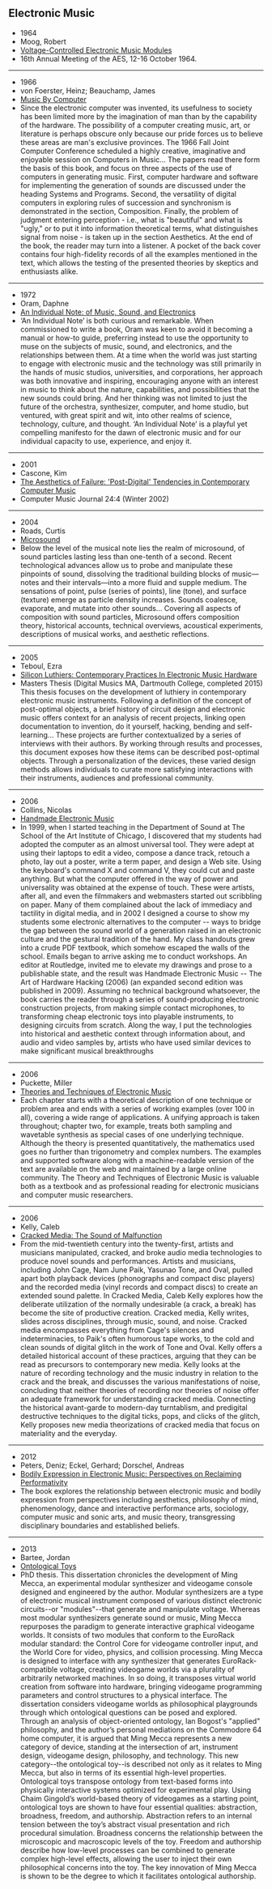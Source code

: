 Electronic Music
-----------------------
- 1964
- Moog, Robert
- [Voltage-Controlled Electronic Music Modules](https://file.io/6wtPu8mtKoKG)
- 16th Annual Meeting of the AES, 12-16 October 1964.
-----------------------
- 1966
- von Foerster, Heinz; Beauchamp, James
- [Music By Computer](https://file.io/sFKzs8VhS2jG)
- Since the electronic computer was invented, its usefulness to society has been limited more by the imagination of man than by the capability of the hardware. The possibility of a computer creating music, art, or literature is perhaps obscure only because our pride forces us to believe these areas are man's exclusive provinces. The 1966 Fall Joint Computer Conference scheduled a highly creative, imaginative and enjoyable session on Computers in Music... The papers read there form the basis of this book, and focus on three aspects of the use of computers in generating music. First, computer hardware and software for implementing the generation of sounds are discussed under the heading Systems and Programs. Second, the versatility of digital computers in exploring rules of succession and synchronism is demonstrated in the section, Composition. Finally, the problem of judgment entering perception - i.e., what is "beautiful" and what is "ugly," or to put it into information theoretical terms, what distinguishes signal from noise - is taken up in the section Aesthetics. At the end of the book, the reader may turn into a listener. A pocket of the back cover contains four high-fidelity records of all the examples mentioned in the text, which allows the testing of the presented theories by skeptics and enthusiasts alike.
-----------------------
- 1972
- Oram, Daphne
- [An Individual Note: of Music, Sound, and Electronics](https://file.io/lUzFcKrRVp00)
- ‘An Individual Note’ is both curious and remarkable. When commissioned to write a book, Oram was keen to avoid it becoming a manual or how-to guide, preferring instead to use the opportunity to muse on the subjects of music, sound, and electronics, and the relationships between them. At a time when the world was just starting to engage with electronic music and the technology was still primarily in the hands of music studios, universities, and corporations, her approach was both innovative and inspiring, encouraging anyone with an interest in music to think about the nature, capabilities, and possibilities that the new sounds could bring. And her thinking was not limited to just the future of the orchestra, synthesizer, computer, and home studio, but ventured, with great spirit and wit, into other realms of science, technology, culture, and thought. ‘An Individual Note’ is a playful yet compelling manifesto for the dawn of electronic music and for our individual capacity to use, experience, and enjoy it.
-----------------------
- 2001
- Cascone, Kim
- [The Aesthetics of Failure: 'Post-Digital' Tendencies in Contemporary Computer Music](https://file.io/5oMwGLjOX2el)
- Computer Music Journal 24:4 (Winter 2002)
-----------------------
- 2004
- Roads, Curtis
- [Microsound](https://file.io/8Ybfu1mPE88y)
- Below the level of the musical note lies the realm of microsound, of sound particles lasting less than one-tenth of a second. Recent technological advances allow us to probe and manipulate these pinpoints of sound, dissolving the traditional building blocks of music—notes and their intervals—into a more fluid and supple medium. The sensations of point, pulse (series of points), line (tone), and surface (texture) emerge as particle density increases. Sounds coalesce, evaporate, and mutate into other sounds... Covering all aspects of composition with sound particles, Microsound offers composition theory, historical accounts, technical overviews, acoustical experiments, descriptions of musical works, and aesthetic reflections.
-----------------------
- 2005
- Teboul, Ezra
- [Silicon Luthiers: Contemporary Practices In Electronic Music Hardware](https://file.io/Pv66yxV0NnLx) 
- Masters Thesis (Digital Musics MA, Dartmouth College, completed 2015) This thesis focuses on the development of luthiery in contemporary electronic music instruments. Following a definition of the concept of post-optimal objects, a brief history of circuit design and electronic music offers context for an analysis of recent projects, linking open documentation to invention, do it yourself, hacking, bending and self-learning... These projects are further contextualized by a series of interviews with their authors. By working through results and processes, this document exposes how these items can be described post-optimal objects. Through a personalization of the devices, these varied design methods allows individuals to curate more satisfying interactions with their instruments, audiences and professional community.
------------------------
- 2006
- Collins, Nicolas
- [Handmade Electronic Music](https://file.io/2DEKcOE4MkbC)
- In 1999, when I started teaching in the Department of Sound at The School of the Art Institute of Chicago, I discovered that my students had adopted the computer as an almost universal tool. They were adept at using their laptops to edit a video, compose a dance track, retouch a photo, lay out a poster, write a term paper, and design a Web site. Using the keyboard's command X and command V, they could cut and paste anything. But what the computer offered in the way of power and universality was obtained at the expense of touch. These were artists, after all, and even the filmmakers and webmasters started out scribbling on paper. Many of them complained about the lack of immediacy and tactility in digital media, and in 2002 I designed a course to show my students some electronic alternatives to the computer -- ways to bridge the gap between the sound world of a generation raised in an electronic culture and the gestural tradition of the hand. My class handouts grew into a crude PDF textbook, which somehow escaped the walls of the school. Emails began to arrive asking me to conduct workshops. An editor at Routledge, invited me to elevate my drawings and prose to a publishable state, and the result was Handmade Electronic Music -- The Art of Hardware Hacking (2006) (an expanded second edition was published in 2009). Assuming no technical background whatsoever, the book carries the reader through a series of sound-producing electronic construction projects, from making simple contact microphones, to transforming cheap electronic toys into playable instruments, to designing circuits from scratch. Along the way, I put the technologies into historical and aesthetic context through information about, and audio and video samples by, artists who have used similar devices to make significant musical breakthroughs
------------------------
- 2006
- Puckette, Miller
- [Theories and Techniques of Electronic Music](https://file.io/5vAFPhb42KHH)
- Each chapter starts with a theoretical description of one technique or problem area and ends with a series of working examples (over 100 in all), covering a wide range of applications. A unifying approach is taken throughout; chapter two, for example, treats both sampling and wavetable synthesis as special cases of one underlying technique. Although the theory is presented quantitatively, the mathematics used goes no further than trigonometry and complex numbers. The examples and supported software along with a machine-readable version of the text are available on the web and maintained by a large online community. The Theory and Techniques of Electronic Music is valuable both as a textbook and as professional reading for electronic musicians and computer music researchers.
-----------------------
- 2006
- Kelly, Caleb
- [Cracked Media: The Sound of Malfunction](https://file.io/pZ4Vvw7Zsc80)
- From the mid-twentieth century into the twenty-first, artists and musicians manipulated, cracked, and broke audio media technologies to produce novel sounds and performances. Artists and musicians, including John Cage, Nam June Paik, Yasunao Tone, and Oval, pulled apart both playback devices (phonographs and compact disc players) and the recorded media (vinyl records and compact discs) to create an extended sound palette. In Cracked Media, Caleb Kelly explores how the deliberate utilization of the normally undesirable (a crack, a break) has become the site of productive creation. Cracked media, Kelly writes, slides across disciplines, through music, sound, and noise. Cracked media encompasses everything from Cage's silences and indeterminacies, to Paik's often humorous tape works, to the cold and clean sounds of digital glitch in the work of Tone and Oval. Kelly offers a detailed historical account of these practices, arguing that they can be read as precursors to contemporary new media. Kelly looks at the nature of recording technology and the music industry in relation to the crack and the break, and discusses the various manifestations of noise, concluding that neither theories of recording nor theories of noise offer an adequate framework for understanding cracked media. Connecting the historical avant-garde to modern-day turntablism, and predigital destructive techniques to the digital ticks, pops, and clicks of the glitch, Kelly proposes new media theorizations of cracked media that focus on materiality and the everyday.
-----------------------
- 2012
- Peters, Deniz; Eckel, Gerhard; Dorschel, Andreas
- [Bodily Expression in Electronic Music: Perspectives on Reclaiming Performativity]()
- The book explores the relationship between electronic music and bodily expression from perspectives including aesthetics, philosophy of mind, phenomenology, dance and interactive performance arts, sociology, computer music and sonic arts, and music theory, transgressing disciplinary boundaries and established beliefs.
-----------------------
- 2013
- Bartee, Jordan
- [Ontological Toys](https://file.io/psCRUMrtJfQa)
- PhD thesis. This dissertation chronicles the development of Ming Mecca, an experimental modular synthesizer and videogame console designed and engineered by the author. Modular synthesizers are a type of electronic musical instrument composed of various distinct electronic circuits--or "modules"--that generate and manipulate voltage. Whereas most modular synthesizers generate sound or music, Ming Mecca repurposes the paradigm to generate interactive graphical videogame worlds. It consists of two modules that conform to the EuroRack modular standard: the Control Core for videogame controller input, and the World Core for video, physics, and collision processing. Ming Mecca is designed to interface with any synthesizer that generates EuroRack-compatible voltage, creating videogame worlds via a plurality of arbitrarily networked machines. In so doing, it transposes virtual world creation from software into hardware, bringing videogame programming parameters and control structures to a physical interface. The dissertation considers videogame worlds as philosophical playgrounds through which ontological questions can be posed and explored. Through an analysis of object-oriented ontology, Ian Bogost's "applied" philosophy, and the author’s personal mediations on the Commodore 64 home computer, it is argued that Ming Mecca represents a new category of device, standing at the intersection of art, instrument design, videogame design, philosophy, and technology. This new category--the ontological toy--is described not only as it relates to Ming Mecca, but also in terms of its essential high-level properties. Ontological toys transpose ontology from text-based forms into physically interactive systems optimized for experimental play. Using Chaim Gingold’s world-based theory of videogames as a starting point, ontological toys are shown to have four essential qualities: abstraction, broadness, freedom, and authorship. Abstraction refers to an internal tension between the toy’s abstract visual presentation and rich procedural simulation. Broadness concerns the relationship between the microscopic and macroscopic levels of the toy. Freedom and authorship describe how low-level processes can be combined to generate complex high-level effects, allowing the user to inject their own philosophical concerns into the toy. The key innovation of Ming Mecca is shown to be the degree to which it facilitates ontological authorship.
